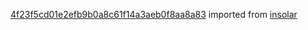 [4f23f5cd01e2efb9b0a8c61f14a3aeb0f8aa8a83](https://github.com/insolar/insolar/commit/4f23f5cd01e2efb9b0a8c61f14a3aeb0f8aa8a83) imported from [insolar](https://github.com/insolar/insolar)
